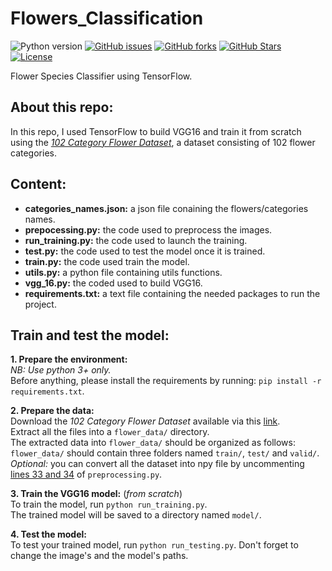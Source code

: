 # Flowers_Classification  
![Python version][python-version]
[![GitHub issues][issues-image]][issues-url]
[![GitHub forks][fork-image]][fork-url]
[![GitHub Stars][stars-image]][stars-url]
[![License][license-image]][license-url]

Flower Species Classifier using TensorFlow.  


## About this repo:  
In this repo, I used TensorFlow to build VGG16 and train it from scratch using the *[102 Category Flower Dataset](https://www.robots.ox.ac.uk/~vgg/data/flowers/102/index.html)*, a dataset consisting of 102 flower categories.  


## Content:  

- **categories_names.json:** a json file conaining the flowers/categories names.
- **prepocessing.py:** the code used to preprocess the images.
- **run_training.py:** the code used to launch the training.
- **test.py:** the code used to test the model once it is trained.
- **train.py:** the code used train the model.
- **utils.py:** a python file containing utils functions.
- **vgg_16.py:** the coded used to build VGG16.
- **requirements.txt:** a text file containing the needed packages to run the project.  


## Train and test the model:  

**1. Prepare the environment:**  
*NB: Use python 3+ only.*  
Before anything, please install the requirements by running: `pip install -r requirements.txt`.  

**2. Prepare the data:**  
Download the *102 Category Flower Dataset* available via this [link](https://www.robots.ox.ac.uk/~vgg/data/flowers/102/index.html).  
Extract all the files into a `flower_data/` directory.  
The extracted data into `flower_data/` should be organized as follows:  
`flower_data/` should contain three folders named `train/`, `test/` and `valid/`.  
*Optional:* you can convert all the dataset into npy file by uncommenting [lines 33 and 34](https://github.com/maky-hnou/Flowers_Classification/blob/4a20e5a91cc880e6e573513c829d77d1313f8817/preprocessing.py#L31) of `preprocessing.py`.

**3. Train the VGG16 model:** (*from scratch*)   
To train the model, run `python run_training.py`.   
The trained model will be saved to a directory named `model/`.  

**4. Test the model:**  
To test your trained model, run `python run_testing.py`. Don't forget to change the image's and the model's paths.

[python-version]:https://img.shields.io/badge/python-3.6+-brightgreen.svg
[issues-image]:https://img.shields.io/github/issues/maky-hnou/Flowers_Classification.svg
[issues-url]:https://github.com/maky-hnou/Flowers_Classification/issues
[fork-image]:https://img.shields.io/github/forks/maky-hnou/Flowers_Classification.svg
[fork-url]:https://github.com/maky-hnou/Flowers_Classification/network/members
[stars-image]:https://img.shields.io/github/stars/maky-hnou/Flowers_Classification.svg
[stars-url]:https://github.com/maky-hnou/Flowers_Classification/stargazers
[license-image]:https://img.shields.io/github/license/maky-hnou/Flowers_Classification.svg
[license-url]:https://github.com/maky-hnou/Flowers_Classification/blob/master/LICENSE
